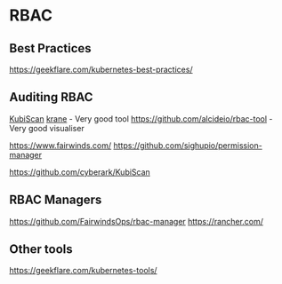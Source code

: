 RBAC
==========

Best Practices
-----------------
https://geekflare.com/kubernetes-best-practices/


Auditing RBAC
-----------------
[KubiScan](https://github.com/cyberark/KubiScan)
[krane](https://github.com/appvia/krane) - Very good tool
https://github.com/alcideio/rbac-tool - Very good visualiser

https://www.fairwinds.com/
https://github.com/sighupio/permission-manager

https://github.com/cyberark/KubiScan


RBAC Managers
---------------
https://github.com/FairwindsOps/rbac-manager
https://rancher.com/


Other tools
--------------
https://geekflare.com/kubernetes-tools/
